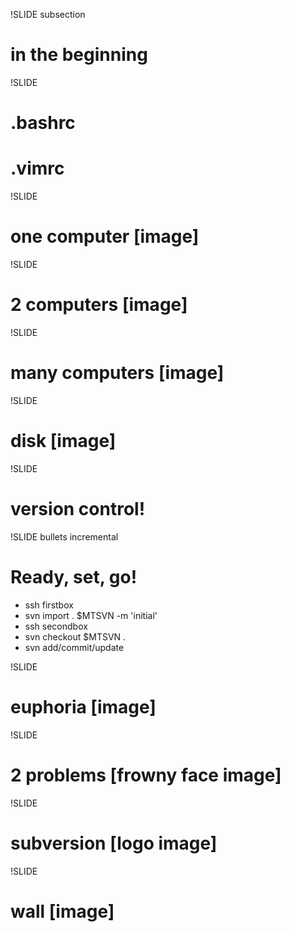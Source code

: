 !SLIDE subsection
# in the beginning #

!SLIDE

# .bashrc
# .vimrc

!SLIDE

# one computer [image]

!SLIDE

# 2 computers [image]

!SLIDE

# many computers [image]

!SLIDE

# disk [image]

!SLIDE

# version control!

!SLIDE bullets incremental

# Ready, set, go!

* ssh firstbox
* svn import . $MTSVN -m 'initial'
* ssh secondbox
* svn checkout $MTSVN .
* svn add/commit/update

!SLIDE

# euphoria [image]

!SLIDE

# 2 problems [frowny face image]

!SLIDE

# subversion [logo image]

!SLIDE

# wall [image]
